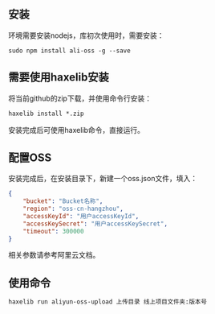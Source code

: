 ## 安装
环境需要安装nodejs，库初次使用时，需要安装：
```shell
sudo npm install ali-oss -g --save
```

## 需要使用haxelib安装
将当前github的zip下载，并使用命令行安装：
```haxe
haxelib install *.zip
```
安装完成后可使用haxelib命令，直接运行。

## 配置OSS
安装完成后，在安装目录下，新建一个oss.json文件，填入：
```json
{
    "bucket": "Bucket名称",
    "region": "oss-cn-hangzhou",
    "accessKeyId": "用户accessKeyId",
    "accessKeySecret": "用户accessKeySecret",
    "timeout": 300000
}
```
相关参数请参考阿里云文档。

## 使用命令
```haxe
haxelib run aliyun-oss-upload 上传目录 线上项目文件夹:版本号
```